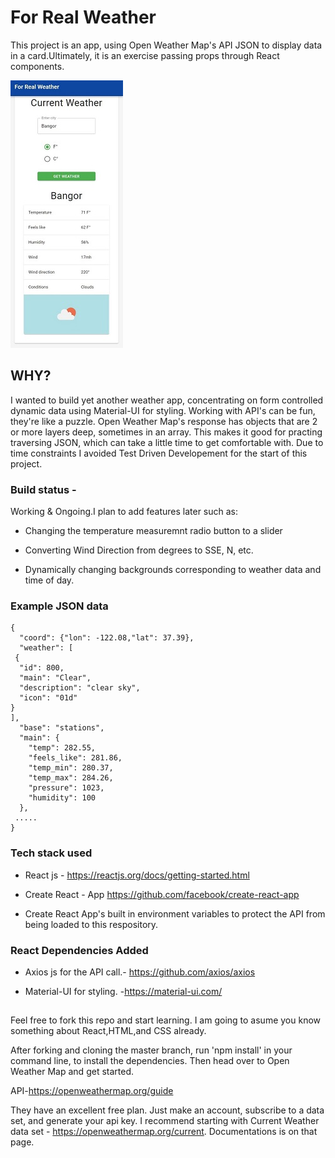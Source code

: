 
<h1>For Real Weather</h1>
This project is an app, using Open Weather Map's API JSON to display data in a card.Ultimately, it is an exercise passing props through React components.

![app-example](https://github.com/JWNicholson/for-real-weather/blob/master/images/ForRealWeather-2_JWNicholson-sm.jpg) 

<h2>WHY?</h2>
I wanted to build yet another weather app, concentrating on form controlled dynamic data using Material-UI for styling. 
Working with API's can be fun, they're like a puzzle. Open Weather Map's response has objects that are 2 or more layers deep, sometimes in an array. This makes it good for   practing traversing JSON, which can take a little time to get comfortable with.
 Due to time constraints I avoided Test Driven Developement for the start of this project.

<h3>Build status -</h3>
Working & Ongoing.I plan to add features later such as:    

* Changing the temperature measuremnt radio button to a slider

* Converting Wind Direction from degrees to SSE, N, etc. 

* Dynamically changing backgrounds corresponding to weather data and time of day.

<h3>Example JSON data</h3>

    {
      "coord": {"lon": -122.08,"lat": 37.39},
      "weather": [
     {
      "id": 800,
      "main": "Clear",
      "description": "clear sky",
      "icon": "01d"
    }
    ],
      "base": "stations",
      "main": {
        "temp": 282.55,
        "feels_like": 281.86,
        "temp_min": 280.37,
        "temp_max": 284.26,
        "pressure": 1023,
        "humidity": 100
      },
     .....
    }

<h3>Tech stack used</h3>

* React js - https://reactjs.org/docs/getting-started.html

* Create React - App https://github.com/facebook/create-react-app

* Create React App's built in environment variables to protect the API from being loaded to this respository.

<h3>React Dependencies Added</h3>

* Axios js for the API call.- https://github.com/axios/axios

* Material-UI for styling. -https://material-ui.com/
    
<h2></h2>
Feel free to fork this repo and start learning. I am going to asume you know something about React,HTML,and CSS already.

After forking and cloning the master branch, run 'npm install' in your command line, to install the dependencies. Then head over to Open Weather Map and get started.

API-https://openweathermap.org/guide

They have an excellent free plan. Just make an account, subscribe to a data set, and generate your api key. I recommend starting with Current Weather data set - https://openweathermap.org/current. Documentations is on that page.

